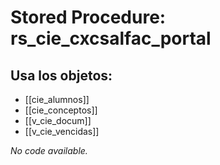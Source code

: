 # Stored Procedure: rs_cie_cxcsalfac_portal

## Usa los objetos:
- [[cie_alumnos]]
- [[cie_conceptos]]
- [[v_cie_docum]]
- [[v_cie_vencidas]]

*No code available.*

